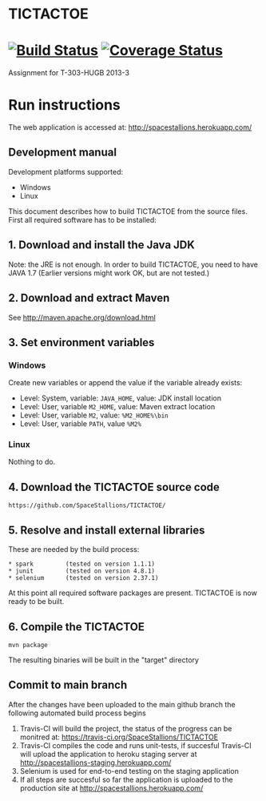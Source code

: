 ﻿TICTACTOE
=========

[![Build Status](https://travis-ci.org/SpaceStallions/TICTACTOE.png)](https://travis-ci.org/SpaceStallions/TICTACTOE) [![Coverage Status](https://coveralls.io/repos/SpaceStallions/TICTACTOE/badge.png)](https://coveralls.io/r/SpaceStallions/TICTACTOE)
=======

Assignment for T-303-HUGB 2013-3

# Run instructions
The web application is accessed at:
http://spacestallions.herokuapp.com/

 
## Development manual

Development platforms supported:
* Windows
* Linux

This document describes how to build TICTACTOE from the source files.
First all required software has to be installed:

## 1. Download and install the Java JDK

Note: the JRE is not enough.
In order to build TICTACTOE, you need to have JAVA 1.7 (Earlier versions might work OK, but are not tested.)


## 2. Download and extract Maven

See http://maven.apache.org/download.html

## 3. Set environment variables

### Windows

Create new variables or append the value if the variable already exists:

* Level: System, variable: `JAVA_HOME`, value: JDK install location
* Level: User, variable `M2_HOME`, value: Maven extract location
* Level: User, variable `M2`, value: `%M2_HOME%\bin`
* Level: User, variable `PATH`, value `%M2%`

### Linux

Nothing to do.


## 4. Download the TICTACTOE source code
    
	https://github.com/SpaceStallions/TICTACTOE/

## 5. Resolve and install external libraries

These are needed by the build process:
	
	* spark			(tested on version 1.1.1)
	* junit      	(tested on version 4.8.1)
	* selenium		(tested on version 2.37.1)
		    
At this point all required software packages are present.
TICTACTOE is now ready to be built.


## 6. Compile the TICTACTOE

    mvn package

The resulting binaries will be built in the "target" directory


## Commit to main branch

After the changes have been uploaded to the main github branch the following automated build process begins

1. Travis-CI will build the project, the status of the progress can be monitred at:
https://travis-ci.org/SpaceStallions/TICTACTOE
2. Travis-CI compiles the code and runs unit-tests, if succesful Travis-CI will upload the application
to heroku staging server at http://spacestallions-staging.herokuapp.com/
3. Selenium is used for end-to-end testing on the staging application
4. If all steps are succesful so far the application is uploaded to the production site at
http://spacestallions.herokuapp.com/